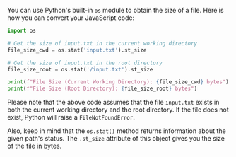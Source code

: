 You can use Python's built-in `os` module to obtain the size of a file. Here is how you can convert your JavaScript code:

```python
import os

# Get the size of input.txt in the current working directory
file_size_cwd = os.stat('input.txt').st_size

# Get the size of input.txt in the root directory
file_size_root = os.stat('/input.txt').st_size

print(f"File Size (Current Working Directory): {file_size_cwd} bytes")
print(f"File Size (Root Directory): {file_size_root} bytes")
```
Please note that the above code assumes that the file `input.txt` exists in both the current working directory and the root directory. If the file does not exist, Python will raise a `FileNotFoundError`.

Also, keep in mind that the `os.stat()` method returns information about the given path's status. The `.st_size` attribute of this object gives you the size of the file in bytes.
